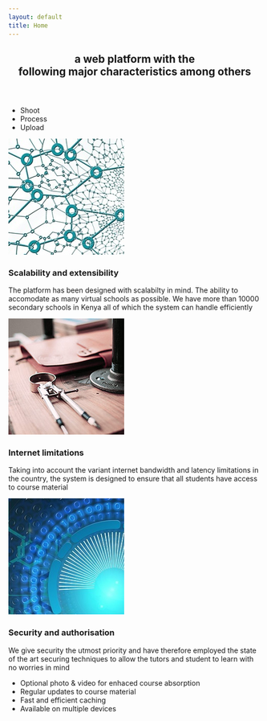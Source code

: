 ```yaml
---
layout: default
title: Home
---
```


<!-- One -->
<section id="one" class="wrapper style2 special">
	<header class="major">
		<h2> a web platform with the<br />
		following major characteristics among others</h2>
	</header>
	<ul class="icons major">
		<li><span class="icon fa-camera-retro"><span class="label">Shoot</span></span></li>
		<li><span class="icon fa-refresh"><span class="label">Process</span></span></li>
		<li><span class="icon fa-cloud"><span class="label">Upload</span></span></li>
	</ul>
</section>

<!-- Two -->
<section id="two" class="wrapper">
	<div class="inner alt">
		<section class="spotlight">
			<div class="image"><img src="assets/images/pic01.jpg" alt="" /></div>
			<div class="content">
				<h3>Scalability and extensibility</h3>
				<p>The platform has been designed with scalabilty in mind. The ability to accomodate as many virtual schools as possible.
				 We have more than 10000 secondary schools in Kenya all of which the system can handle efficiently</p>
			</div>
		</section>
		<section class="spotlight">
			<div class="image"><img src="assets/images/pic02.jpg" alt="" /></div>
			<div class="content">
				<h3>Internet limitations</h3>
				<p>Taking into account the variant internet bandwidth and latency limitations in the country,  the system is designed to 
				ensure that all students have access to course material </p>
			</div>
		</section>
		<section class="spotlight">
			<div class="image"><img src="assets/images/pic03.jpg" alt="" /></div>
			<div class="content">
				<h3>Security and authorisation</h3>
				<p>We give security the utmost priority and have therefore employed the state of the art securing techniques
				to allow the tutors and student to learn with no worries in mind</p>
			</div>
		</section>
		<section class="special">
			<ul class="icons labeled">
				<li><span class="icon fa-camera-retro"><span class="label">Optional photo & video for enhaced course absorption </span></span></li>
				<li><span class="icon fa-refresh"><span class="label">Regular updates to course material</span></span></li>
				<li><span class="icon fa-cloud"><span class="label">Fast and efficient caching</span></span></li>
				<li><span class="icon fa-desktop"><span class="label">Available on multiple devices</span></span></li>
			</ul>
		</section>
	</div>
</section>
